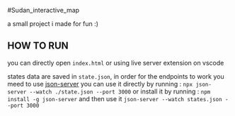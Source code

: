 #Sudan_interactive_map

a small project i made for fun :)

## HOW TO RUN

you can directly open `index.html` or using live server extension on vscode

states data are saved in `state.json`, in order for the endpoints to work you meed to use
[json-server](https://www.npmjs.com/package/json-server)
you can use it directly by running :
`npx json-server --watch ./state.json --port 3000`
or install it by running :
`npm install -g json-server`
and then use it 
`json-server --watch states.json --port 3000`
